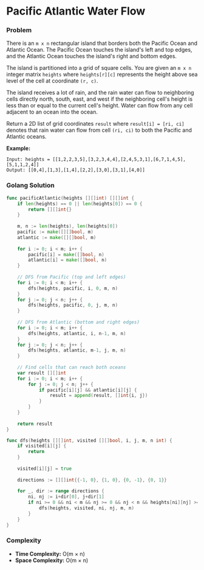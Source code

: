 # Pacific Atlantic Water Flow

### Problem
There is an `m x n` rectangular island that borders both the Pacific Ocean and Atlantic Ocean. The Pacific Ocean touches the island's left and top edges, and the Atlantic Ocean touches the island's right and bottom edges.

The island is partitioned into a grid of square cells. You are given an `m x n` integer matrix `heights` where `heights[r][c]` represents the height above sea level of the cell at coordinate `(r, c)`.

The island receives a lot of rain, and the rain water can flow to neighboring cells directly north, south, east, and west if the neighboring cell's height is less than or equal to the current cell's height. Water can flow from any cell adjacent to an ocean into the ocean.

Return a 2D list of grid coordinates `result` where `result[i] = [ri, ci]` denotes that rain water can flow from cell `(ri, ci)` to both the Pacific and Atlantic oceans.

**Example:**
```
Input: heights = [[1,2,2,3,5],[3,2,3,4,4],[2,4,5,3,1],[6,7,1,4,5],[5,1,1,2,4]]
Output: [[0,4],[1,3],[1,4],[2,2],[3,0],[3,1],[4,0]]
```

### Golang Solution

```go
func pacificAtlantic(heights [][]int) [][]int {
    if len(heights) == 0 || len(heights[0]) == 0 {
        return [][]int{}
    }
    
    m, n := len(heights), len(heights[0])
    pacific := make([][]bool, m)
    atlantic := make([][]bool, m)
    
    for i := 0; i < m; i++ {
        pacific[i] = make([]bool, n)
        atlantic[i] = make([]bool, n)
    }
    
    // DFS from Pacific (top and left edges)
    for i := 0; i < m; i++ {
        dfs(heights, pacific, i, 0, m, n)
    }
    for j := 0; j < n; j++ {
        dfs(heights, pacific, 0, j, m, n)
    }
    
    // DFS from Atlantic (bottom and right edges)
    for i := 0; i < m; i++ {
        dfs(heights, atlantic, i, n-1, m, n)
    }
    for j := 0; j < n; j++ {
        dfs(heights, atlantic, m-1, j, m, n)
    }
    
    // Find cells that can reach both oceans
    var result [][]int
    for i := 0; i < m; i++ {
        for j := 0; j < n; j++ {
            if pacific[i][j] && atlantic[i][j] {
                result = append(result, []int{i, j})
            }
        }
    }
    
    return result
}

func dfs(heights [][]int, visited [][]bool, i, j, m, n int) {
    if visited[i][j] {
        return
    }
    
    visited[i][j] = true
    
    directions := [][]int{{-1, 0}, {1, 0}, {0, -1}, {0, 1}}
    
    for _, dir := range directions {
        ni, nj := i+dir[0], j+dir[1]
        if ni >= 0 && ni < m && nj >= 0 && nj < n && heights[ni][nj] >= heights[i][j] {
            dfs(heights, visited, ni, nj, m, n)
        }
    }
}
```

### Complexity
- **Time Complexity:** O(m × n)
- **Space Complexity:** O(m × n)
